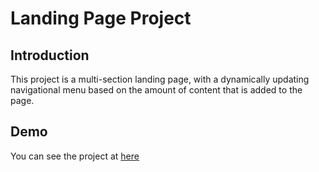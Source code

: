 # Landing Page Project

## Introduction

This project is a multi-section landing page, with a dynamically updating navigational menu based on the amount of content that is added to the page.

## Demo

You can see the project at [here](https://pbalasimon.github.io/udacity-landing-page/)
